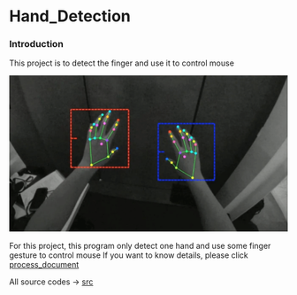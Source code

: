 # Hand_Detection

### Introduction

This project is to detect the finger and use it to control mouse

![zh](finger_detection.png)

For this project, this program only detect one hand and use some finger gesture to control mouse
If you want to know details, please click [process_document](src/process_doc)

All source codes -> [src](src)



